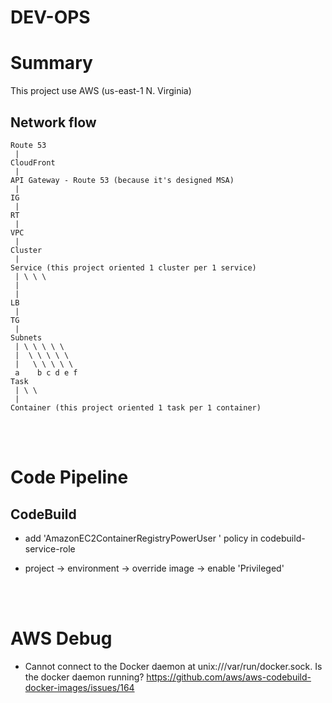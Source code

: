 # DEV-OPS

# Summary
This project use AWS (us-east-1 N. Virginia)

## Network flow 
```
Route 53
 |
CloudFront
 |
API Gateway - Route 53 (because it's designed MSA)
 |
IG
 |
RT
 |
VPC
 |
Cluster
 |
Service (this project oriented 1 cluster per 1 service)
 | \ \ \
 | 
 |
LB
 |
TG
 |
Subnets
 | \ \ \ \ \
 |  \ \ \ \ \
 |   \ \ \ \ \
 a    b c d e f
Task
 | \ \
 |           
Container (this project oriented 1 task per 1 container)

```

<br>
<br>

# Code Pipeline

## CodeBuild

* add 'AmazonEC2ContainerRegistryPowerUser
' policy in codebuild-service-role

* project -> environment -> override image -> enable 'Privileged'

<br>
<br>

# AWS Debug

* Cannot connect to the Docker daemon at unix:///var/run/docker.sock. Is the docker daemon running? 
https://github.com/aws/aws-codebuild-docker-images/issues/164

